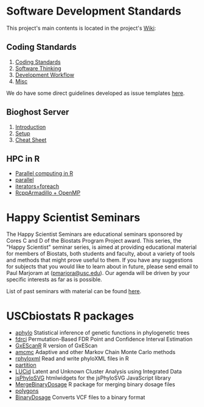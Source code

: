 # Software Development Standards

This project's main contents is located in the project's [Wiki](https://github.com/USCbiostats/CodingStandards/wiki):

## Coding Standards

1.  [Coding Standards](../../wiki/Home#coding-standards)
2.  [Software Thinking](../../wiki/Home#software-thinking)
3.  [Development Workflow](../../wiki/Home#development-workflow)
4.  [Misc](../../wiki/Home#misc)

We do have some direct guidelines developed as issue templates [here](templates). 

## Bioghost Server

1.  [Introduction](../../wiki/Biogohst-server#introduction)
2.  [Setup](../../wiki/Biogohst-server#setup)
3.  [Cheat Sheet](../../wiki/Biogohst-server#cheat-sheet)

## HPC in R
    
*   [Parallel computing in R](../../wiki/HPC-in-R#parallel-computing-in-r)  
*   [parallel](../../wiki/HPC-in-R#parallel)
*   [iterators+foreach](../../wiki/HPC-in-R#foreach)
*   [RcppArmadillo + OpenMP](../../wiki/HPC-in-R#rcpparmadillo-and-openmp)

# Happy Scientist Seminars

The Happy Scientist Seminars are educational seminars sponsored by Cores C and D of the Biostats Program Project award. This series, the "Happy Scientist" seminar series, is aimed at providing educational material for members of Biostats, both students and faculty, about a variety of tools and methods that might prove useful to them. If you have any suggestions for subjects that you would like to learn about in future, please send email to Paul Marjoram at (pmarjora@usc.edu). Our agenda will be driven by your specific interests as far as is possible. 

List of past seminars with material can be found [here](/happy_scientist/).

# USCbiostats R packages

*  [aphylo](https://github.com/USCbiostats/aphylo) Statistical inference of genetic functions in phylogenetic trees
*  [fdrci](https://github.com/USCbiostats/fdrci) Permutation-Based FDR Point and Confidence Interval Estimation
*  [GxEScanR](https://github.com/USCbiostats/GxEScanR) R version of GxEScan
*  [amcmc](https://github.com/USCbiostats/amcmc) Adaptive and other Markov Chain Monte Carlo methods
*  [rphyloxml](https://github.com/USCbiostats/rphyloxml) Read and write phyloXML files in R
*  [partition](https://github.com/USCbiostats/partition) 
*  [LUCid](https://github.com/USCbiostats/LUCid) Latent and Unknown Cluster Analysis using Integrated Data
*  [jsPhyloSVG](https://github.com/USCbiostats/jsPhyloSVG) htmlwidgets for the jsPhyloSVG JavaScript library
*  [MergeBinaryDosage](https://github.com/USCbiostats/MergeBinaryDosage) R package for merging binary dosage files
*  [polygons](https://github.com/USCbiostats/polygons)
*  [BinaryDosage](https://github.com/USCbiostats/BinaryDosage) Converts VCF files to a binary format

